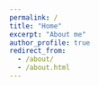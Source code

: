 ```yaml
---
permalink: /
title: "Home"
excerpt: "About me"
author_profile: true
redirect_from: 
  - /about/
  - /about.html
---
```



